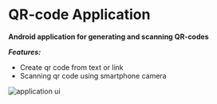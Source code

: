 # QR-code Application
**Android application for generating and scanning QR-codes**  
  
***Features:***
* Create qr code from text or link  
* Scanning qr code using smartphone camera 

![application ui](https://github.com/kostsm/QrCode_Application/tree/main/UI_examples/ex1.jpg)
